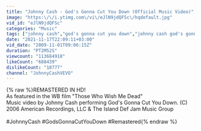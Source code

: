 ```yaml
---
title: "Johnny Cash - God's Gonna Cut You Down (Official Music Video)"
image: "https:\/\/i.ytimg.com\/vi\/eJlN9jdQFSc\/hqdefault.jpg"
vid_id: "eJlN9jdQFSc"
categories: "Music"
tags: ["johnny cash","god's gonna cut you down","johnny cash god's gonna cut you down"]
date: "2021-11-17T22:09:11+03:00"
vid_date: "2009-11-01T09:06:15Z"
duration: "PT2M52S"
viewcount: "113684918"
likeCount: "688439"
dislikeCount: "18777"
channel: "JohnnyCashVEVO"
---
```

{% raw %}REMASTERED IN HD!<br />As featured in the WB film &quot;Those Who Wish Me Dead&quot;<br />Music video by Johnny Cash performing God's Gonna Cut You Down. (C) 2006 American Recordings, LLC &amp; The Island Def Jam Music Group<br /><br />#JohnnyCash #GodsGonnaCutYouDown #Remastered{% endraw %}
